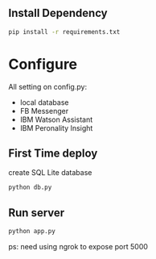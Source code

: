 ## Install Dependency
```bash
pip install -r requirements.txt
```

# Configure
All setting on config.py:
- local database
- FB Messenger 
- IBM Watson Assistant
- IBM Peronality Insight


## First Time deploy
create SQL Lite database

```bash
python db.py
```

## Run server

```bash
python app.py
```
ps: need using ngrok to expose port 5000